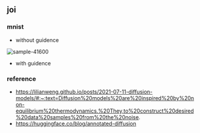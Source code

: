## joi

### mnist 
- without guidence

![sample-41600](https://user-images.githubusercontent.com/53368178/190867851-6d84fb48-ead7-47f1-90d4-4b71c7622396.png)

- with guidence


### reference
- https://lilianweng.github.io/posts/2021-07-11-diffusion-models/#:~:text=Diffusion%20models%20are%20inspired%20by%20non-equilibrium%20thermodynamics.%20They,to%20construct%20desired%20data%20samples%20from%20the%20noise.
- https://huggingface.co/blog/annotated-diffusion
